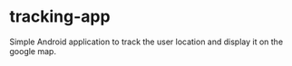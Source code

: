 # tracking-app

Simple Android application to track the user location and display it on the google map.

